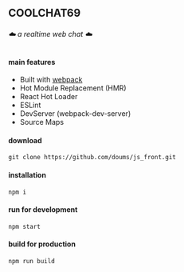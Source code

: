 ## COOLCHAT69

###### :cloud: a realtime web chat :cloud:

#### main features
 - Built with [webpack](https://webpack.js.org/)
 - Hot Module Replacement (HMR)
 - React Hot Loader
 - ESLint
 - DevServer (webpack-dev-server)
 - Source Maps

#### download
```
git clone https://github.com/doums/js_front.git
```

#### installation
```
npm i
```

#### run for development
```
npm start
```

#### build for production
```
npm run build
```
